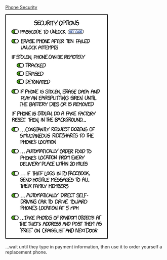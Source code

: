 [Phone Security](https://xkcd.com/1934)

![Phone Security](./random_comic.png)

...wait until they type in payment information, then use it to order yourself a replacement phone.

